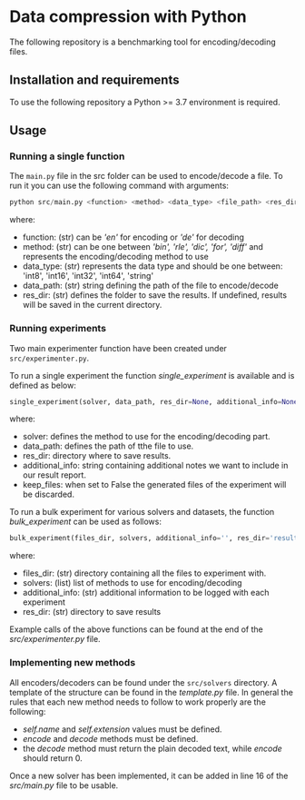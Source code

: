 # Data compression with Python
The following repository is a benchmarking tool for encoding/decoding files.

## Installation and requirements
To use the following repository a Python >= 3.7 environment is required.

## Usage

### Running a single function
The `main.py` file in the src folder can be used to encode/decode a file. To run it you can use the following command with arguments:

```python 
python src/main.py <function> <method> <data_type> <file_path> <res_dir>
```
where:
- function: (str) can be *'en'* for encoding or *'de'* for decoding
- method: (str) can be one between *'bin', 'rle', 'dic', 'for', 'diff'* and represents the encoding/decoding method to use
- data_type: (str) represents the data type and should be one between: 'int8', 'int16', 'int32', 'int64', 'string'
- data_path: (str) string defining the path of the file to encode/decode
- res_dir: (str) defines the folder to save the results. If undefined, results will be saved in the current directory.


### Running experiments
Two main experimenter function have been created under `src/experimenter.py`. 

To run a single experiment the function *single_experiment* is available and is defined as below:
``` python
single_experiment(solver, data_path, res_dir=None, additional_info=None, keep_files=True)
```
where:
- solver: defines the method to use for the encoding/decoding part.
- data_path: defines the path of tthe file to use.
- res_dir: directory where to save results.
- additional_info: string containing additional notes we want to include in our result report.
- keep_files: when set to False the generated files of the experiment will be discarded.

To run a bulk experiment for various solvers and datasets, the function *bulk_experiment* can be used as follows:
``` python 
bulk_experiment(files_dir, solvers, additional_info='', res_dir='results/')
```
where:
- files_dir: (str) directory containing all the files to experiment with.
- solvers: (list) list of methods to use for encoding/decoding
- additional_info: (str) additional information to be logged with each experiment
- res_dir: (str) directory to save results

Example calls of the above functions can be found at the end of the *src/experimenter.py* file.


### Implementing new methods
All encoders/decoders can be found under the `src/solvers` directory. A template of the structure can be found in the *template.py* file. In general the rules that each new method needs to follow to work properly are the following:
- *self.name* and *self.extension* values must be defined.
- *encode* and *decode* methods must be defined.
- the *decode* method must return the plain decoded text, while *encode* should return 0.

Once a new solver has been implemented, it can be added in line 16 of the *src/main.py* file to be usable.